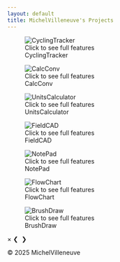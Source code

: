 ```yaml
---
layout: default
title: MichelVilleneuve's Projects
---
```

<link rel="stylesheet" href="/assets/css/style.css">

<div class="site-header">
  <!-- Optional logo or title -->
</div>

<div class="gallery-container">

  <!-- CyclingTracker -->
  <figure class="gallery-item">
    <div class="img-card" onclick="openLightbox('cycling',0)">
      <img src="Images/CyclingTracker.png" alt="CyclingTracker">
      <div class="click-instruction">Click to see full features</div>
    </div>
    <figcaption>CyclingTracker</figcaption>
  </figure>

  <!-- CalcConv -->
  <figure class="gallery-item">
    <div class="img-card" onclick="openLightbox('calcconv',0)">
      <img src="Images/CalcConv.jpg" alt="CalcConv">
      <div class="click-instruction">Click to see full features</div>
    </div>
    <figcaption>CalcConv</figcaption>
  </figure>

  <!-- UnitsCalculator -->
  <figure class="gallery-item">
    <div class="img-card" onclick="openLightbox('unitscalculator',0)">
      <img src="Images/UnitsCalculator.png" alt="UnitsCalculator">
      <div class="click-instruction">Click to see full features</div>
    </div>
    <figcaption>UnitsCalculator</figcaption>
  </figure>

  <!-- FieldCAD -->
  <figure class="gallery-item">
    <div class="img-card" onclick="openLightbox('fieldcad',0)">
      <img src="Images/FieldCAD.jpg" alt="FieldCAD">
      <div class="click-instruction">Click to see full features</div>
    </div>
    <figcaption>FieldCAD</figcaption>
  </figure>

  <!-- NotePad -->
  <figure class="gallery-item">
    <div class="img-card" onclick="openLightbox('notepad',0)">
      <img src="Images/NotePad.jpg" alt="NotePad">
      <div class="click-instruction">Click to see full features</div>
    </div>
    <figcaption>NotePad</figcaption>
  </figure>

  <!-- FlowChart -->
  <figure class="gallery-item">
    <div class="img-card" onclick="openLightbox('flowchart',0)">
      <img src="Images/FlowChart.jpg" alt="FlowChart">
      <div class="click-instruction">Click to see full features</div>
    </div>
    <figcaption>FlowChart</figcaption>
  </figure>

  <!-- BrushDraw -->
  <figure class="gallery-item">
    <div class="img-card" onclick="openLightbox('brushdraw',0)">
      <img src="Images/BrushDraw.png" alt="BrushDraw">
      <div class="click-instruction">Click to see full features</div>
    </div>
    <figcaption>BrushDraw</figcaption>
  </figure>

</div>

<!-- Lightbox -->
<div id="lightbox">
  <span id="close" onclick="closeLightbox()">&times;</span>
  <span id="prev" class="lightbox-nav" onclick="prevSlide(event)">&#10094;</span>
  <img id="lightbox-img" src="">
  <span id="next" class="lightbox-nav" onclick="nextSlide(event)">&#10095;</span>
  <div id="features-box"></div>
</div>

<footer>
  <p>&copy; 2025 MichelVilleneuve</p>
</footer>

<script src="/assets/js/lightbox.js"></script>

